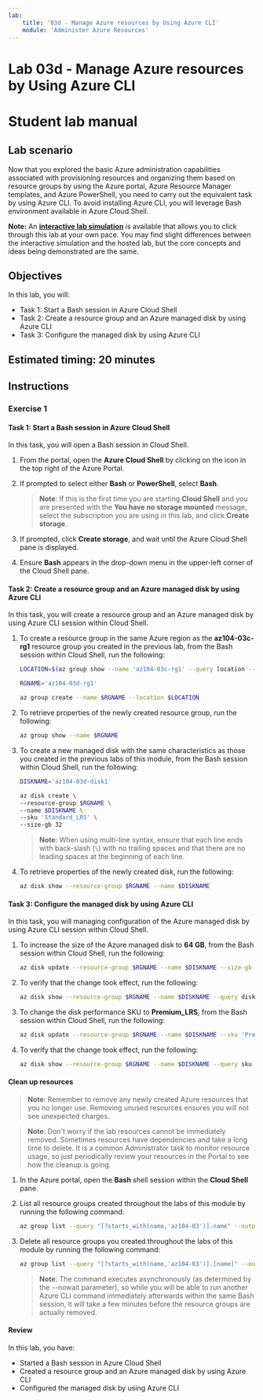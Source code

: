 ```yaml
---
lab:
    title: '03d - Manage Azure resources by Using Azure CLI'
    module: 'Administer Azure Resources'
---
```


# Lab 03d - Manage Azure resources by Using Azure CLI
# Student lab manual

## Lab scenario

Now that you explored the basic Azure administration capabilities associated with provisioning resources and organizing them based on resource groups by using the Azure portal, Azure Resource Manager templates, and Azure PowerShell, you need to carry out the equivalent task by using Azure CLI. To avoid installing Azure CLI, you will leverage Bash environment available in Azure Cloud Shell.

**Note:** An **[interactive lab simulation](https://mslabs.cloudguides.com/guides/AZ-104%20Exam%20Guide%20-%20Microsoft%20Azure%20Administrator%20Exercise%207)** is available that allows you to click through this lab at your own pace. You may find slight differences between the interactive simulation and the hosted lab, but the core concepts and ideas being demonstrated are the same. 

## Objectives

In this lab, you will:

+ Task 1: Start a Bash session in Azure Cloud Shell
+ Task 2: Create a resource group and an Azure managed disk by using Azure CLI
+ Task 3: Configure the managed disk by using Azure CLI

## Estimated timing: 20 minutes

## Instructions

### Exercise 1

#### Task 1: Start a Bash session in Azure Cloud Shell

In this task, you will open a Bash session in Cloud Shell. 

1. From the portal, open the **Azure Cloud Shell** by clicking on the icon in the top right of the Azure Portal.

1. If prompted to select either **Bash** or **PowerShell**, select **Bash**. 

    >**Note**: If this is the first time you are starting **Cloud Shell** and you are presented with the **You have no storage mounted** message, select the subscription you are using in this lab, and click **Create storage**. 

1. If prompted, click **Create storage**, and wait until the Azure Cloud Shell pane is displayed. 

1. Ensure **Bash** appears in the drop-down menu in the upper-left corner of the Cloud Shell pane.

#### Task 2: Create a resource group and an Azure managed disk by using Azure CLI

In this task, you will create a resource group and an Azure managed disk by using Azure CLI session within Cloud Shell.

1. To create a resource group in the same Azure region as the **az104-03c-rg1** resource group you created in the previous lab, from the Bash session within Cloud Shell, run the following:

   ```sh
   LOCATION=$(az group show --name 'az104-03c-rg1' --query location --out tsv)

   RGNAME='az104-03d-rg1'

   az group create --name $RGNAME --location $LOCATION
   ```
1. To retrieve properties of the newly created resource group, run the following:

   ```sh
   az group show --name $RGNAME
   ```
1. To create a new managed disk with the same characteristics as those you created in the previous labs of this module, from the Bash session within Cloud Shell, run the following:

   ```sh
   DISKNAME='az104-03d-disk1'

   az disk create \
   --resource-group $RGNAME \
   --name $DISKNAME \
   --sku 'Standard_LRS' \
   --size-gb 32
   ```
    >**Note**: When using multi-line syntax, ensure that each line ends with back-slash (`\`) with no trailing spaces and that there are no leading spaces at the beginning of each line.

1. To retrieve properties of the newly created disk, run the following:

   ```sh
   az disk show --resource-group $RGNAME --name $DISKNAME
   ```

#### Task 3: Configure the managed disk by using Azure CLI

In this task, you will managing configuration of the Azure managed disk by using Azure CLI session within Cloud Shell. 

1. To increase the size of the Azure managed disk to **64 GB**, from the Bash session within Cloud Shell, run the following:

   ```sh
   az disk update --resource-group $RGNAME --name $DISKNAME --size-gb 64
   ```

1. To verify that the change took effect, run the following:

   ```sh
   az disk show --resource-group $RGNAME --name $DISKNAME --query diskSizeGb
   ```

1. To change the disk performance SKU to **Premium_LRS**, from the Bash session within Cloud Shell, run the following:

   ```sh
   az disk update --resource-group $RGNAME --name $DISKNAME --sku 'Premium_LRS'
   ```

1. To verify that the change took effect, run the following:

   ```sh
   az disk show --resource-group $RGNAME --name $DISKNAME --query sku
   ```

#### Clean up resources

 > **Note**: Remember to remove any newly created Azure resources that you no longer use. Removing unused resources ensures you will not see unexpected charges.

 > **Note**:  Don't worry if the lab resources cannot be immediately removed. Sometimes resources have dependencies and take a long time to delete. It is a common Administrator task to monitor resource usage, so just periodically review your resources in the Portal to see how the cleanup is going. 

1. In the Azure portal, open the **Bash** shell session within the **Cloud Shell** pane.

1. List all resource groups created throughout the labs of this module by running the following command:

   ```sh
   az group list --query "[?starts_with(name,'az104-03')].name" --output tsv
   ```

1. Delete all resource groups you created throughout the labs of this module by running the following command:

   ```sh
   az group list --query "[?starts_with(name,'az104-03')].[name]" --output tsv | xargs -L1 bash -c 'az group delete --name $0 --no-wait --yes'
   ```

    >**Note**: The command executes asynchronously (as determined by the --nowait parameter), so while you will be able to run another Azure CLI command immediately afterwards within the same Bash session, it will take a few minutes before the resource groups are actually removed.

#### Review

In this lab, you have:

- Started a Bash session in Azure Cloud Shell
- Created a resource group and an Azure managed disk by using Azure CLI
- Configured the managed disk by using Azure CLI
